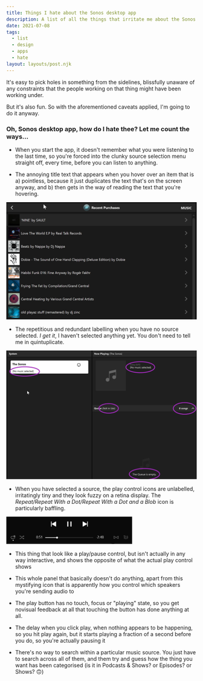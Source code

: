 ```yaml
---
title: Things I hate about the Sonos desktop app
description: A list of all the things that irritate me about the Sonos Windows desktop app
date: 2021-07-08
tags:
  - list
  - design
  - apps
  - hate
layout: layouts/post.njk
---
```


It's easy to pick holes in something from the sidelines, blissfully unaware of any constraints that the people working on that thing might have been working under. 

But it's also fun. So with the aforementioned caveats applied, I'm going to do it anyway. 

### Oh, Sonos desktop app, how do I hate thee? Let me count the ways...

* When you start the app, it doesn't remember what you were listening to the last time, so you're forced into the clunky source selection menu straight off, every time, before you can listen to anything.

* The annoying title text that appears when you hover over an item that is a) pointless, because it just duplicates the text that's on the screen anyway, and b) then gets in the way of reading the text that you're hovering.

<img class="article" alt="An animated gif showing stupid hover text in the Sonos app" src="/img/sonos-screenshot-1.gif" rel="lazy">

* The repetitious and redundant labelling when you have no source selected. _I get it_, I haven't selected anything yet. You don't need to tell me in quintuplicate.

<img class="article" alt="A screenshot of the Sonos app with no source selected" src="/img/sonos-screenshot-2.jpg" rel="lazy">

* When you have selected  a source, the play control icons are unlabelled, irritatingly tiny and they look fuzzy on a retina display. The _Repeat/Repeat With a Dot/Repeat With a Dot and a Blob_ icon is particularly baffling.

<div class="center">
<img class="article" width="66%" alt="A screenshot of the play controls in the Sonos app" src="/img/sonos-screenshot-3.png" rel="lazy">
</div>



* This thing that look like a play/pause control, but isn't actually in any way interactive, and shows the opposite of what the actual play control shows

* This whole panel that basically doesn't do anything, apart from this mystifying icon that is apparently how you control which speakers you're sending audio to

* The play button has no touch, focus or "playing" state, so you get novisual feedback at all that touching the button has done anything at all.

* The delay when you click play, when nothing appears to be happening, so you hit play again, but it starts playing a fraction of a second before you do, so you're actually pausing it

* There's no way to search within a particular music source. You just have to search across all of them, and them try and guess how the thing you want has been categorised (is it in Podcasts & Shows? or Episodes? or Shows? 🙃)



